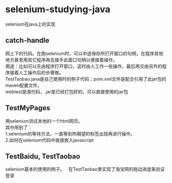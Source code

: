 # selenium-studying-java
selenium在java上的实现

## catch-handle
网上下的代码。在跑selenium时，可以中途保存所打开窗口的句柄，在程序其他地方甚至用其它程序再去接手此窗口句柄以便接着操作。  
用途：比如可以先由程序打开窗口，这时由人工作一些操作，最后再交由另外的程序接着人工操作后的步骤做。  
TestTaobao.java是自己使用时的例子代码；pom.xml文件是配合引用了此jar包的maven配置文件。  
webtest是源代码，.jar是已经打包好的，可以直接使用的jar包  


## TestMyPages
用selenium测试本地的一个html网页。  
其中用到了：  
1.selenium的等待方法，一直等到所期望的标签出现再进行操作。  
2.如何在selenium代码中直接嵌入javascript  

## TestBaidu, TestTaobao
selenium基本的使用的例子。  
在TestTaobao里实现了淘宝网的拖动进度条验证登录
